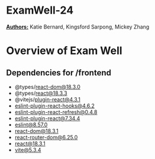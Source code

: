# ExamWell-24

<b><u>Authors:</u></b> Katie Bernard, Kingsford Sarpong, Mickey Zhang

<h1> Overview of Exam Well </h1>

<h2>Dependencies for /frontend</h2>

* @types/react-dom@18.3.0
* @types/react@18.3.3
* @vitejs/plugin-react@4.3.1
* eslint-plugin-react-hooks@4.6.2
* eslint-plugin-react-refresh@0.4.8
* eslint-plugin-react@7.34.4
* eslint@8.57.0
* react-dom@18.3.1
* react-router-dom@6.25.0
* react@18.3.1
* vite@5.3.4

